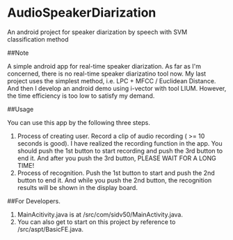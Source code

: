 

**AudioSpeakerDiarization**
============================================================
An android project for speaker diarization by speech with SVM classification method

##Note

A simple android app for real-time speaker diarization. As far as I'm concerned, there is no real-time speaker diarizatino tool now.
My last project uses the simplest method, i.e. LPC + MFCC / Euclidean Distance. And then I develop an android demo using i-vector with tool LIUM. However, the time efficiency is too low to satisfy my demand.

##Usage

You can use this app by the following three steps.
  1. Process of creating user. Record a clip of audio recording ( >= 10 seconds is good). I have realized the recording function in the app. You should push the 1st button to start recording and push the 3rd button to end it. And after you push the 3rd button, PLEASE WAIT FOR A LONG TIME!
  2. Process of recognition. Push the 1st button to start and push the 2nd button to end it. And while you push the 2nd button, the recognition results will be shown in the display board.

##For Developers.
  1. MainAcitivity.java is at /src/com/sidv50/MainActivity.java.
  2. You can also get to start on this project by reference to /src/aspt/BasicFE.java.
